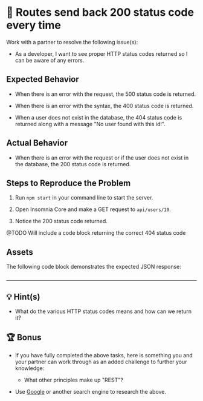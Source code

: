 # 🐛 Routes send back 200 status code every time

Work with a partner to resolve the following issue(s):

* As a developer, I want to see proper HTTP status codes returned so I can be aware of any errors.

## Expected Behavior

* When there is an error with the request, the 500 status code is returned.

* When there is an error with the syntax, the 400 status code is returned.

* When a user does not exist in the database, the 404 status code is returned along with a message "No user found with this id!".

## Actual Behavior

* When there is an error with the request or if the user does not exist in the database, the 200 status code is returned.

## Steps to Reproduce the Problem

1. Run `npm start` in your command line to start the server.

2. Open Insomnia Core and make a GET request to `api/users/10`.

3. Notice the 200 status code returned.

@TODO Will include a code block returning the correct 404 status code
## Assets

The following code block demonstrates the expected JSON response:

![]()

---

## 💡 Hint(s)

* What do the various HTTP status codes means and how can we return it?

## 🏆 Bonus

* If you have fully completed the above tasks, here is something you and your partner can work through as an added challenge to further your knowledge:

  * What other principles make up "REST"?

* Use [Google](https://www.google.com) or another search engine to research the above.
